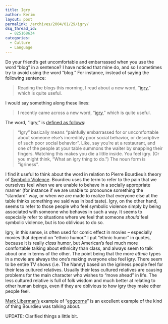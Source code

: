 ```yaml
---
title: Igry
author: Kerim
layout: post
permalink: /archives/2004/01/29/igry/
dsq_thread_id:
  - 825168634
categories:
  - Culture
  - Language
---
```

Do your friend&#8217;s get uncomfortable and embarrassed when you use the word &#8220;blog&#8221; in a sentence? I have noticed that mine do, and so I sometimes try to avoid using the word &#8220;blog.&#8221; For instance, instead of saying the following sentence:

> Reading the blogs this morning, I read about a new word, &#8220;<a href="http://www.languagehat.com/archives/001111.php" onclick="_gaq.push(['_trackEvent', 'outbound-article', 'http://www.languagehat.com/archives/001111.php', 'igry']);" >igry</a>,&#8221; which is quite useful.

I would say something along these lines:

> I recently came across a new word, &#8220;<a href="http://www.languagehat.com/archives/001111.php" onclick="_gaq.push(['_trackEvent', 'outbound-article', 'http://www.languagehat.com/archives/001111.php', 'igry']);" >igry</a>,&#8221; which is quite useful.

The word, &#8220;igry,&#8221; is <a href="http://www.yarnivore.com/francis/archives/000064.html" onclick="_gaq.push(['_trackEvent', 'outbound-article', 'http://www.yarnivore.com/francis/archives/000064.html', 'defined as follows']);" >defined as follows</a>:

> &#8220;Igry&#8221; basically means &#8220;painfully embarrassed for or uncomfortable about someone else&#8217;s incredibly poor social behavior, or descriptive of such poor social behavior&#8221;. Like, say you&#8217;re at a restaurant, and one of the people at your table summons the waiter by snapping their fingers. Watching this makes you die a little inside. You feel igry. (Or you might think, &#8220;What an igry thing to do.&#8221;) The noun form is &#8220;igriness&#8221;.

I find it useful to think about the word in relation to Pierre Bourdieu&#8217;s theory of <a href="http://ibs.lgu.ac.uk/forum/BOURDIEU.htm" onclick="_gaq.push(['_trackEvent', 'outbound-article', 'http://ibs.lgu.ac.uk/forum/BOURDIEU.htm', 'Symbolic Violence']);" >Symbolic Violence</a>. Bourdieu uses the term to refer to the pain that we ourselves feel when we are unable to behave in a socially appropriate manner (for instance if we are unable to pronounce something the &#8220;standard&#8221; way, or when we are made to realize that everyone else at the table thinks something we said was in bad taste). Igry, on the other hand, seems to refer to those people who feel symbolic violence simply by being associated with someone who behaves in such a way. It seems to especially refer to situations where we feel that someone *should* feel symbolic violence, but is too oblivious to do so.

Igry, in this sense, is often used for comic effect in movies &#8211; especially movies that depend on &#8220;ethnic humor.&#8221; I put &#8220;ethnic humor&#8221; in quotes, because it is really *class* humor, but American&#8217;s feel much more comfortable talking about ethnicity than class, and always seem to talk about one in terms of the other. The point being that the more *ethnic* types in a movie are always the one&#8217;s making everyone else feel igry. There seem to be entire TV shows (i.e. The Nanny) based on the igriness people feel for their less cultured relatives. Usually their less cultured relatives are causing problems for the main character who wishes to &#8220;move ahead&#8221; in life. The less cultured relative is full of folk wisdom and much better at relating to other human beings, even if they are oblivious to how igry they make other people feel.

<a href="http://itre.cis.upenn.edu/~myl/languagelog/archives/000393.html" onclick="_gaq.push(['_trackEvent', 'outbound-article', 'http://itre.cis.upenn.edu/~myl/languagelog/archives/000393.html', 'Mark Liberman&#8217;s']);" >Mark Liberman&#8217;s</a> example of &#8220;<a href="http://itre.cis.upenn.edu/%7Emyl/languagelog/archives/000018.html" onclick="_gaq.push(['_trackEvent', 'outbound-article', 'http://itre.cis.upenn.edu/%7Emyl/languagelog/archives/000018.html', 'eggcorns']);" >eggcorns</a>&#8221; is an excellent example of the kind of thing Bourdieu was talking about.

UPDATE: Clarified things a little bit.

